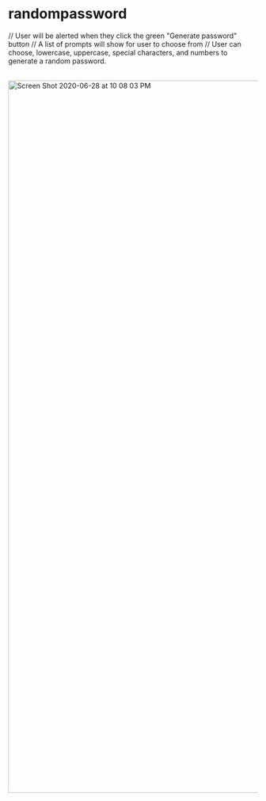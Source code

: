 # randompassword
// User will be alerted when they click the green "Generate password" button
// A list of prompts will show for user to choose from
// User can choose, lowercase, uppercase, special characters, and numbers to generate a random password.

<br>


<img width="1440" alt="Screen Shot 2020-06-28 at 10 08 03 PM" src="https://user-images.githubusercontent.com/65871175/85976528-9fc26300-b98f-11ea-9368-6b600e37038f.png">